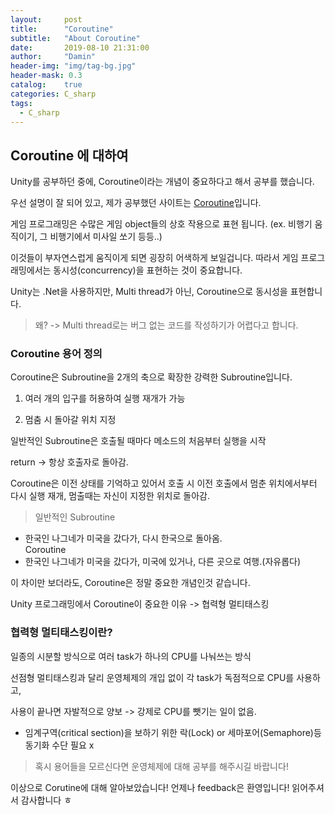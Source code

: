 ```yaml
---
layout:     post
title:      "Coroutine"
subtitle:   "About Coroutine"
date:       2019-08-10 21:31:00
author:     "Damin"
header-img: "img/tag-bg.jpg"
header-mask: 0.3
catalog:    true
categories: C_sharp
tags:
  - C_sharp
---
```


## Coroutine 에 대하여

Unity를 공부하던 중에, Coroutine이라는 개념이 중요하다고 해서 공부를 했습니다.

우선 설명이 잘 되어 있고, 제가 공부했던 사이트는 [Coroutine](https://kwangyulseo.com/2015/05/15/%EC%BD%94%EB%A3%A8%ED%8B%B4coroutine-%EC%9D%B4%ED%95%B4%ED%95%98%EA%B8%B0/)입니다.

게임 프로그래밍은 수많은 게임 object들의 상호 작용으로 표현 됩니다.
(ex. 비행기 움직이기, 그 비행기에서 미사일 쏘기 등등..)

이것들이 부자연스럽게 움직이게 되면 굉장히 어색하게 보일겁니다.
따라서 게임 프로그래밍에서는 동시성(concurrency)을 표현하는 것이 중요합니다.

Unity는 .Net을 사용하지만, Multi thread가 아닌, Coroutine으로 동시성을 표현합니다.

> 왜? -> Multi thread로는 버그 없는 코드를 작성하기가 어렵다고 합니다.

### Coroutine 용어 정의

Coroutine은 Subroutine을 2개의 축으로 확장한 강력한 Subroutine입니다.

1. 여러 개의 입구를 허용하여 실행 재개가 가능

2. 멈춤 시 돌아갈 위치 지정

일반적인 Subroutine은 호출될 때마다 메소드의 처음부터 실행을 시작

return -> 항상 호출자로 돌아감.

Coroutine은 이전 상태를 기억하고 있어서 호출 시 이전 호출에서 멈춘 위치에서부터
다시 실행 재개, 멈출때는 자신이 지정한 위치로 돌아감.

> 일반적인 Subroutine <br>
- 한국인 나그네가 미국을 갔다가, 다시 한국으로 돌아옴.<br>
Coroutine <br>
- 한국인 나그네가 미국을 갔다가, 미국에 있거나, 다른 곳으로 여행.(자유롭다)

이 차이만 보더라도, Coroutine은 정말 중요한 개념인것 같습니다.

Unity 프로그래밍에서 Coroutine이 중요한 이유 -> 협력형 멀티태스킹

### 협력형 멀티태스킹이란?

일종의 시분할 방식으로 여러 task가 하나의 CPU를 나눠쓰는 방식

선점형 멀티태스킹과 달리 운영체제의 개입 없이 각 task가 독점적으로 CPU를 사용하고,

사용이 끝나면 자발적으로 양보 -> 강제로 CPU를 뺏기는 일이 없음.

- 임계구역(critical section)을 보하기 위한 락(Lock) or 세마포어(Semaphore)등 동기화 수단 필요 x

> 혹시 용어들을 모르신다면 운영체제에 대해 공부를 해주시길 바랍니다!

이상으로 Corutine에 대해 알아보았습니다!
언제나 feedback은 환영입니다!
읽어주셔서 감사합니다 ㅎ

